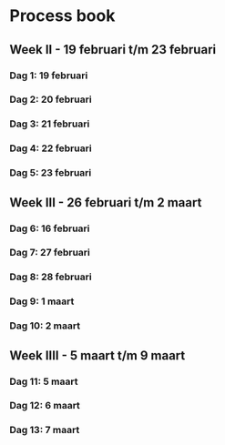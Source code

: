 # Process book

## Week II - 19 februari t/m 23 februari

### Dag 1: 19 februari

### Dag 2: 20 februari

### Dag 3: 21 februari

### Dag 4: 22 februari

### Dag 5: 23 februari


## Week III - 26 februari t/m 2 maart

### Dag 6: 16 februari

### Dag 7: 27 februari

### Dag 8: 28 februari

### Dag 9: 1 maart

### Dag 10: 2 maart


## Week IIII - 5 maart t/m 9 maart 

### Dag 11: 5 maart

### Dag 12: 6 maart

### Dag 13: 7 maart

